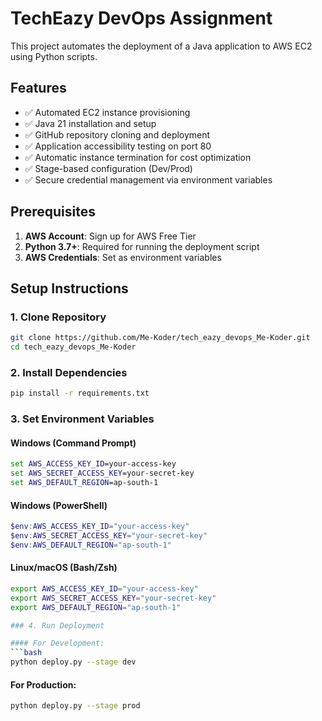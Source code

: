 # TechEazy DevOps Assignment

This project automates the deployment of a Java application to AWS EC2 using Python scripts.

## Features

- ✅ Automated EC2 instance provisioning
- ✅ Java 21 installation and setup
- ✅ GitHub repository cloning and deployment
- ✅ Application accessibility testing on port 80
- ✅ Automatic instance termination for cost optimization
- ✅ Stage-based configuration (Dev/Prod)
- ✅ Secure credential management via environment variables

## Prerequisites

1. **AWS Account**: Sign up for AWS Free Tier
2. **Python 3.7+**: Required for running the deployment script
3. **AWS Credentials**: Set as environment variables

## Setup Instructions

### 1. Clone Repository

```bash
git clone https://github.com/Me-Koder/tech_eazy_devops_Me-Koder.git
cd tech_eazy_devops_Me-Koder
```

### 2. Install Dependencies

```bash
pip install -r requirements.txt
```

### 3. Set Environment Variables

#### Windows (Command Prompt)
```cmd
set AWS_ACCESS_KEY_ID=your-access-key
set AWS_SECRET_ACCESS_KEY=your-secret-key
set AWS_DEFAULT_REGION=ap-south-1
```

#### Windows (PowerShell)
```powershell
$env:AWS_ACCESS_KEY_ID="your-access-key"
$env:AWS_SECRET_ACCESS_KEY="your-secret-key"
$env:AWS_DEFAULT_REGION="ap-south-1"
```

#### Linux/macOS (Bash/Zsh)
```bash
export AWS_ACCESS_KEY_ID="your-access-key"
export AWS_SECRET_ACCESS_KEY="your-secret-key"
export AWS_DEFAULT_REGION="ap-south-1"

### 4. Run Deployment

#### For Development:
```bash
python deploy.py --stage dev
```

#### For Production:
```bash
python deploy.py --stage prod
```

